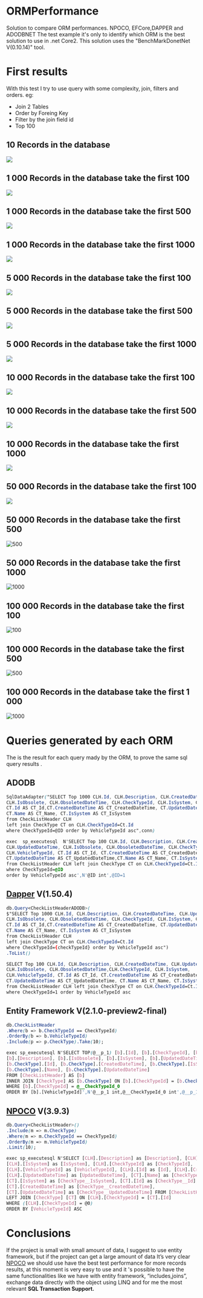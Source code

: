 # ORMPerformance

Solution to compare ORM performances. NPOCO, EFCore,DAPPER and ADODBNET
The test example it's only to identify which ORM is the best solution to use in .net Core2.
This solution uses the "BenchMarkDonetNet V(0.10.14)" tool.

# First results
With this test I try to use query with some complexity, join, filters and orders.
eg: 
- Join 2 Tables
- Order by Foreing Key
- Filter by the join field id
- Top 100

## 10 Records in the database
 ![
](https://lh3.googleusercontent.com/tvCkwwSPpQtMZMJGN1gWB5hf7uZM82rf8gtfIwfGW5y4-EParMxB7iM4AvPa-2LWTHj_GXwml5cx4hBFry7vXtUwWAd_LpESni2uEKmwur9g2d1LzOYb0B5kbvRggCmZQt2fBYlSlkv2hxLIatruq-6XHoIOfB0POHDouFDCdg9WM2Yryihk_ZE4lzM0o9M7LtfQq5ICTFiUeqONAMBG5Bel3hPD_m9WOj6qmyHKsa5jIq40cdZXRkVVd9a8vqeIXeZk5_3ssF0ZdiqxUmiGUUAky-3OYhsu0RVe8GyrdIDR1U6sYirewm8VXD6DPREdzdnd5A9w3QmybSD-7vrDSFDnI49vr3F1xVCF3RAKwxkviQtWMGhS9RCzavsJCQfiTopmnqNgMtNZvMOG_bDSHmtbZKmrJs1LJyAwYGHxJ5I-vyf6dalS0HBCFUDfa2cwHtGUoP7TvlIu2iHb_eEHKIKqOz5hC_DKgx51ktCGL1S_EMZBDB3h0_oHNBtNR2blt7C_psYHHGQm57zZEbkaau-s4RXDgYQSz5wC4TMLuSLPVchcFjxwvX7HvdGGB3vfQ_DpUl4r0tl7ZUzzWzc6Pmp6e4vVY2F7NVh3T6ib=w770-h735-no "10")

## 1 000 Records in the database take the first 100
 ![
](https://lh3.googleusercontent.com/OShf9galBr0I0BjrNrwlCLE0V9ZUS8EI-KZOpaGywyfyPI3J2W9eDaNHqP2sqAmA3Ij9Wc_LtRmSyD6NsehgGDNlfgPiqoPe2SqsynrK4IqKm2H3q6eByYThHWojo0DfLXe9_xSRgQh80JJBb0txyENCg8y-ivL_b8Z5PJvjN8ACifpQijlqhZ1aINj2a4hIWD2RtEIbqe6NCNQrtTN2GZ3c2iKptB0IGBzhG2-U9OHtxuNTx69W8ZOYFYtmikNV9KrHgs1SyTI3gFwva9tAjJ8TK1Q7itJJ8xeYhUCllWH6yVCHDDLnNjsyDBrwKdZ3WtBK_jH3J3e59x_heIbKwBdLHczI1M3RWNWrFh7nn3_Co8AcVA8djOucj-r8SFcFLmnCTf8bdLiFOt8NRYxCH_9v43IbMjFIzDmu6mfSUzYkfMiicUVCksFOkrdOLQGGhIwxgTv_9W5GGSneo0AqjsrrLE7GaXM0Luc7Z0_Ly5VW7H0X6gS9_SFft8ngKK3eMFq5HOg_7QP0Z0aVigKF7-ZwPnDtDE7MsFDJk6UNOee1QpBKmzdX5A8Lwn8cbgISX3CynR4mXoBRW58OUV13utskgtU6RORfRUdb8q6H=w792-h599-no "100")

## 1 000 Records in the database take the first 500
 ![
](https://lh3.googleusercontent.com/pVWzG4k0WyDmLQLv39iFg0GjHiHP6QexbwYKm34DY3JC7BCWEysVKARLIBer5rx6HBhFUSxbubkB98UkQ6qJZRZbrRpCLgPh5Sie1VCsk2N7zz8KORpSc-KktWvKi0Qbp1RrkweGuBab-dahh5ZHocYB7aveYpO01iDoKie9-QaaCrVhv47i4GJi-GSjb7qhIuAxPs88XNkXMsBN9q7E6UoVMRzslbphy67SL-6jdpbFlKr337XU6YsmXZ3lGN72FoaWJAGvGJm3OHvHNb-zDfnvJ3ZFgqJX5h7_inCCfn6nX4nTA8qio52J2DCFwUVuBWYK6zvvF5vpufCfbMJx5KYQ6shVEJlM3CgiGbdQ8Sw33RGsmAPNF7zmIdYzgBm-O1gXNrGXtyeWG0ZYdqzHXClcH9UppaNQMNzVywxbDPX4EGPI27rSVDWoz5kKD0bZhhNjKU4QrxVMTBR_6hKUQogAucAGx6eiB1ZJFwQTIqwjhNRCjI1S7OVa9zypu1C89WPXqIIAmnID1LK16xfeYJJZ9Wfcqraaz-ImInsRO7pOc5TBdhxTo5-JnyO9aftV5j52m3ZkwJU_t4RdmCWxDwbL_dksLgi6xA-RnVG_=w776-h628-no "500")

## 1 000 Records in the database take the first 1000
 ![
](https://lh3.googleusercontent.com/f4Sh_Jr3GGyideaSwxRt4vta8OD1-phXHZDGUtUaskkado-LoUYe62nUwE1zn6icyI0kulBgpbdP8-wrEaGnXul8RXxVjoFGA3I88a4Yd7aCAeaxoGiDluceGkY5e2Wu1OhIIWGY2lRi5J1tEnvQSzSAzGet5EQ7R92K_VD4SyUD5mIRiDm1LUzf8VvkT14I4sVF5Arjy93n0A57NQLRYx0gI09F7LnHvtjj3qi99g6v7wrmb5QI0EB-pp7oSSVpsTNgtL2xYUtj_x9Ng8zCFkpUHkLP1Og_vPygOKA82d0_JgQoSrKBWOYXyM7MGAR1LGyWvawlQ0R6kK6OmgAkpLUP4M2njDmQaYiGpPwsuo8xyqOUI3aZV__lPzl7Gc9Rr9txUMkItCzMzA6lArRkv-QFWoZ3wR9oLqWcvT9noz7JoOgwir5NVlrzjwVwOyJc8xnTEXSmWyeTkM1hnl03T71Mg4StBE8nwnuDW75i2LIECOB0K-5ctJO_fespSKHF5fR-mMrd4iJy2h6wIZKtp72eCms9aJwdKfWKndN-n8ryKnIYhopi5FiPSQ7hK9s-dLbPNCna8nsMVx_RrnHzsmgiF_JoZNHDsr2RoJYn=w781-h618-no "500")

## 5 000 Records in the database take the first 100
 ![
](https://lh3.googleusercontent.com/3spA-1CRJXtPzJu65dJFvZUShCfOVJuEbceLc-y8i3KEGRnFp6hRP8mH4dd9Ag4FHNoNfYACxFbTPd2kjFiq-EVsMn305JATE2qS-SacnzASh4nThNiqMKoLS5yq1YNKOWWZnaCUiuwlpdsxrw8yQCgfJcMQBozEOD4cTfYoSl_KVtvB5rpm3rliK-uwa9sGbahe9_Cgv_24yWdL3MVquMc6xmInm8JYUth6sLA2suahgkiEn1YOrh3vONpY6ts0xBj14x1bfZ6c8eNujDpnLwIIvKfJN49SB4w3mEimITlf46wWFhvcbLbZZN3uSKtkkDFkUtKCGQFWZGMxDNB9wvoaA_tRj9rEhYRl00f7deTp3uRo09Py6TqPqqTfjcuFZvyr5QOajAUZ9ZUMJd5Xs7Xcd9iBGjA1RQdbAoquBxKAljq7hXrXFOqJVg_tKzP6a75XqJdAm11--UV5e2ICGU-4gpL8nupBAa9L8llgrmnIVEcm6QM6QwP3SC_axfEg3LautJvQgt9v1h3mcpSoBoNR2dfkwY9FzRXRLJNIgP9MOl8bUv4WPaGt1l_Kk1wK7xY_ZwoV0obH80Mztdkc1mBJ57ggPB2ywUxU8r5M=w808-h599-no "100")

## 5 000 Records in the database take the first 500
 ![
](https://lh3.googleusercontent.com/bf569CsZxLJiBjWY9OxaT3DO4gTdySCnoz097BE14_YN9IORrGzk7PGfoZkrEhhF1djI9neZH155AuXIfgaZcQgrD8AXNYv3n-p8y1CzDNPdyYYkeiyaEZgm7Yko6JNc5OlcVEvknbb94UBl5hw__Xk-JU9NwN-Y6J1WGUIeKz_u6f9orSNwdNKwGlnhEq4g9RY_yf8P9-GGnqKH8dIfpeFtCaEecPH1cQqx80bTzKWZ4NJpJYurLsQ0n2f8_PLDC6wvH02iBhk4kcEdrh_RLBt_2WRgVC1w9RRjrlBe3Y8jel73aFTSpcegl01oAARFZ19LVUEcVt3LXS01BjNtu98VW26ONDZRt-2VThOpyiEC5pqZUw0KbhmdqfCYOmJ3bXORnz77rdOzi3-2OdD1K16QKleKxFNUa6q0einQhcGDMuzYPcFlddwsjn-LJrGHZJwEgPGKHfQ_RJUbCEDB8pBYTjOpoNfPBIF7ft7DhadcAMWDrFTVl9Vj9ggumCjoVjs5r7tjhRutni7IXIahpN8PsEQnd5pjTN_WjIiAtvmlr_00AlvBSBEi-s7mV6BmotS_-c5leD0hwDV--i1c9G6Tc62Y9DXaCvXspxT6=w803-h628-no "500")

## 5 000 Records in the database take the first 1000
 ![
](https://lh3.googleusercontent.com/rPeCbOdHaJU-IlPMH7jdiGSre2JLRN74hf8YvuZynMSwAZyqnUyqAGVy5ZOj4F9gA4EgR05z_bNoh4ROjwO_prQe4zswkOoNMoBOljbQryhVlCL03oBcIsvBKuofW2M-l80joIhhZk58oKhOiLV6VvmTRnuFsjo31P_PwIpPKl3_MZrvImwseZ8xBYj9ZHUEPsb7vUFA-0m-qhSrIvzNK7S8VUiudSXVQcW06_0vXaQll-X0tE-20R0v5PzMLqtB8DYzFj_xq_IAio-J8AlIoi3k3WOudWOzyTCKwuzF5SET4Offuek1Ud8YXcU8LK5NHb-DaBglfC34HmnjakWMuOcthhWUtcCM4HXou8-MLNH5d7N715sO3rlCQ3jJ9oHdbi5ZWmPmPxB184hC2y9Mg7Gf6h4F5Oj0eVa-CMkl5mEHR36un-ABFIjaDw7RGgyUcxgW0lSuATXtBHfZdA2zDScWEPWvsLbwZL1qg4ohUb3mSaeOzdbCFsY54xj5HsyoTTpD5ctPUhykofLeHorQHMnD9TShdwyACzsdpgFKyE4Dm124gJVEHp8g2dDSetgi1nh-ZuSCkojPLESMFZ3nOmW5f5N2-H1pXhCp1kB0=w814-h615-no "1000")


## 10 000 Records in the database take the first 100
 ![
](https://lh3.googleusercontent.com/a3SPzn1D632-JnfrAZeaFjQ4JF-mjiUVCvs62w4c0_pgdhfihyQfVefTwdByj2dadvdDbKeLYCnpdGMpQ1eVWgQK0MedQk53yPO4yg2fEA6hi6YMHy7N34XtvwK47m5jB6qE9YK2-uWRJdE05aAXHMukGsw4RtxBym4HbVxqJWhz2f4BZP7e8jgW18hDFrJGal-0ykcBIuHN4g_GjZcr7Fj9neHfkeszJywMGNLdLWWwvFFJ78Eehms7XVoG8SY0ErcxJGqfocvZV2i2tR3BerJynJdlWQ8--xvxVt7BK5UdGwavR7kCAjxiFa_qpgPpEab1lGk-RsydmL_ybC-LYMLlrXTaiGHwnjeXb_rzm4d5VCy2lXu6N-OzoqSqEOkNyFM-NRpFiU9YyXdhhvBXsusITHSN-kMsqdNVX7quaWkTUpZoTC-OZcRBTWSQyc3aX1I346Jwkn5qbCIxsau8XrYQmpQ6a3w5nV__ETbJEJ-e8uT1J99q6VWY-B9tWasCvRR6R9fwmK1rHbRtmmZYgv58u-FkZS2CZJkguPPk1_n2PgkUrZKAppPKBkM2BH4VEQSwFaj9bVcnVt6a2annQHHm8xiOdoglqbaBwHwK=w801-h616-no "100")

## 10 000 Records in the database take the first 500
 ![
](hhttps://lh3.googleusercontent.com/namsuwM_0fgMZyV0J4RaFYGU1Hz1Fygb9B73WWIqNRD2LHpyQZ8X2yKFDKa-t-ObTqJ-MKLUTRq2svdDVKmyhSScppvLuezUoDTiGUaTrxr465LIp5EPHmV8ZLGql04LXKlyS1T1Hf6NgW14syL2tGioUkuTLjlUPatyBUH4jUzb7-Mp5GZ4JHhLYGXo0rRenX7D_Gb0GKNkbZTedwCIzXYktBQ4cOVGAKpe5h2kNRAJsMA3jJc0Wt0ugE4LdXZRTK3ArWG-pz_p0UCZRWvjyKnSpJADDsAQhaQ3IkgUnoBeL6qfUuNOc-KRhb-5tvs91bDTJYXcFp7qFgA6jRIcVZyl78xd96-fGrb3e3ePO4cCLsIDNLO85yOvhKoLdWnZRVUyqqSRar1xqU7dBafGJC9zaDWInPkyTtWOhwOqmgNfeDg-IJf7f7SLjKLkMzLrB9yq8lqSac4XSwR5WiNQZ5-4z8zp2IUu79SnEPr5rrYyflUuO9-MXU1nJPxKMtBFMBZxjfRTht087MHZIenIdLhQmrfSccqYYEOepOFyW_dFptjeqZbZP-CiILTv10gKuI6dEL5dxGtS_ClDNPpwJlGECADZp1Wrz7qBzGmO=w808-h625-no "1000")

## 10 000 Records in the database take the first 1000
 ![
](https://lh3.googleusercontent.com/qox5OEf33uK-Qp80O23OtUQG6k-zPhEXHISVjs_cvM_5vaj4ThNKlDVbGpYZa3ER9NntRolh2QlDmqg27fP6kgUxg6d-RIIMFCCbbS0pBh7y7H2WK3gpLxwdPL_rQSNLOjA3udpU5tsgSJNBs8ZrVysHillOOjlc--nvHyURvoouiX4hFIW1znvfKDOQEa4mLAAJToNlzfx47i4ROkKBUkjMWxsDrqhiMUG8xodu-IVmWAAq5ut-JLvqcnw9dF7agw1n9B4mGZfN4tZ_qFlwyMQ_a1Gbye0De7eZZb4pqTYAEP0aAKJJMbKYApeihfZDgAvFt_h4vgfgNZuD4lYJ-Iwjjyz_1yYHIGWvHQyvpufGlADlGdaXkfjCLMbVTLLB8upLFokWLwqJqFmB0ZjBtUH34u7pktBxuAqZ95V8RuUjmr_i926NO_0gVb6GnQTIlpl9REr2n3gPLJsAP79hIC7UtP_M6QuKHNqbe36q7ki0_T83nNPJjUu0Nj4a-WCrDcjoc0LrEQAsw2CEVhcPlKCTIMY86VPCIjjUvc6RZBInulfLzioWf4FdNk-H9R_2P5GdCFZqPoS4inwKPtCYdNgF486f0-Y5XI51gjAV=w815-h673-no "1000")


## 50 000 Records in the database take the first 100
![](https://lh3.googleusercontent.com/9uPhjLBQEblRvHXXorJE56mxWOKN-aVYDpqU6CM0DYlFlapQ6tNq_Dqdc-wEdMghdy1GeMMEL8KjGgSctlUpmyBpOog93vh45QFp1eB58gHUai0UpKnX-GfcHo7Mat15gcc2akHc3mlgmmMUCmSrGEihCf3Pvkbb5OhlLocnUQvvDkqDHMGoWbL9ROjhXEC-ktSJRbKBID1HWwa5HothPH7iMPjo6-5m3KeTYdWgpGNzTBmZyBgJg8SsM8BMdrWawmypgiX1Dq-zwmNEblTxZJv2FBkAfNVAkceuibgFM1GJ_PL1DaZbkAeamCiPgo6cx1AyND3VB5w7t4u8Av3m4y5ggqf2rvtuFO9it8M2sPIubT7cPSBk9dbAoPmQM4BCA1iA6gfPFzkD_KntiL-hj2CcdXy6ZLn5u_Bq75Cqnor6y6xAcG8b1T_Mh6MX6mzOUxGvLQ_GDmwtS90TczB86b0ClfS2xrjWQN7kzIS2f3Wc2IrR4T5J7dkqD-UtiUJPVRdpsKQKwkYVgusWtaAF0QzQ48RBXezes5G_CviltVVlZkIpPqHaQIrdM6V_bnlFSGN4ifw9jhG4S01IXGchz-iFqJmNIPNreT0jTEwA=w785-h620-no"100")

## 50 000 Records in the database take the first 500
![](https://lh3.googleusercontent.com/VCXj6d6k0ni8ccNJ7-TeeviUnuIWJVVDaa25vxQiCyQ9sSTyTkGqUFs_YUFmpFdfWmQllmPPM4oKDlNPIggLJbkqPX9QpUPbJ5oltnDD5jZFPYdNs8aREAtEDdiFhzOulvxxxx470iEUEsUsvlxiwrh1nfrhW67FQJ_x0PBY9UUUIUwFH1Hq3si9hZUwusDTpqudLBzczu_D_BfjRSEovqTRBIKcHU8q7OzBOpbt9LODSqflCtY9-DFWUfAZjha2gi0K-MIKbFLJcvzO0kvsoDpYeGuwrfutG3St-5aJfkRAVeOOCHdc1rXYMMUi1DWDyKMVifVCfAnsharTQzO97YF3Ix3tqO1p8EZSxTdVQ9h38GvSnnHni_7gHrxhKUNkNAaED0eFb0qO3zAKK3WkaapqeleneP-dLmnyHK76FDIN5PufUh_FJablBUS8hUST26AQpt8NbBeIYV0rLPpvaOLIs2J4RviZqqw0keF3lSMcF6sPf_kIzp0C23HI1qMoiqIM7O-q_0gQCvTzwpzpH0vymu00E93Kn0SVT4cDSp9kH4Bx2l9ideDkXTP1ZRm3ZFvaDWuwoEavClwwdGGIsYgW8BYTl_jtVHOgu_wu=w765-h641-no "500")

## 50 000 Records in the database take the first 1000
![](https://lh3.googleusercontent.com/rgPHGM1Blknvi1L266AIIlomjfIe-_kNuad13JmHRtFX0sa8bAHX__cBfGeM1sgEONWUQlCnyHPRI1Hq9epG2C511qk6-p98FsbSziQIZLt-EKJgt7AOp8JXqyLD7Qk1mEnYlR2j24p5fnNlaaNJRZhQCEEVrm-orrP5gT8ZgnhdFC2l2Jk68pGM4bLLyT63RzSfbQrEckpHbT0oRS55Wy0JvoHv2qy6Rkz9LwXB4cGgu1v7RiJMysJ-oVerB6bLpYkXxDuEhg-DLvN_NbJA1mqwwQA4YPI7ChxfLs2RUTtw2xx2OlwbRfD5nQYGP_r5er2E0OFO7XPErFiRnAl59vw0eYB0VFlImnlmLd33tzul4_HSfneVS6AfyTEPII0rpjehNM95gJMaumw5NLmdL4ErFC3Y2tL8EdZHwxFxFRkm5iHzVHkbgFsryNfsTcdZjwfegKt5AxdVBzsTqHXZukPMbEnkb7iVogOe3OcWjoZpdeYPTsM0wCPR8DAo8Qp2_IG_fyj2iExJ6LLUVvyDSzLLK3XZo1MoR9E-bBEZfh9VS2PwXr7-JBIquT5f3cJUebXL05eQR3fjAQTQ-1bBw6lboqxsj_2Tgzybtefu=w812-h584-no "1000")


## 100 000 Records in the database take the first 100
![](https://lh3.googleusercontent.com/TVy8Zsd-OVyW5BiUYEY9hULyD8TK3mw7uVx9u2hcpVfEqH3fvMV7XwkYYd-Z7DnEpZmPRj4BM_Ok3kuRP8pT54nqzjnmxQVlLqhh9km4Vr922N_J8JEbBXNz7rnKGZSroEFwoiQChaZfhrZzFqhUS4cmPhxFM6LYhV9KcfQE64p81jxdjy63AWK6m7C1o2m2Hops8W1ASkj4V_znh8QlJ1xpGFkoDSIRaIcjIxq-NM_sy8tqoDMRK3nJRl5rqNmmx9ssVz6QE7olWdVqCdhIDcG3wo0G_o1FhyhfpFxBfpnuu3y6AYhWvcy-Lo5EAmvTlorothzAYhYokwWDOUDlfodkTKt_8U2FiBjvIbh6Z-4wuRl2x6CA4S8yDZ7XzPh25lHNCFKOxCOf99y9Co9mel5XkBTiZfiRSvFotKTV4lPhoOuCmfeV_i5g0Dh7jxGPoxehuZkTzLJEI0schNgW3uGNPVDf2oSLC6xMi33fpy6gZ8vvWNq80o6PtlWqDbPfgZJkpR6pmz1_cvkP7oSfbK2vj47McoH0XjRgln9TNmDFr7IRSZCJ5f-brJQUnF6c6py5khWFhJYVpsnDC8_vg_qs7cByjbZrurfpbTTB=w795-h621-no "100")

## 100 000 Records in the database take the first 500
![](https://lh3.googleusercontent.com/4l7_eCWnJzV11ZKxn1QMAiTogUZ24xz4wm48mh0wmAFnv5feMm9sNy9NNbPBDcdeTBbwuaDwMEDTOukrzh34o8NkXAbexjuvsqgxGOL_iLbhe2ikbMFbLZzcQfuiuFfKryR4s6K8YXjP9SuEbw4Pq4Gy_iesHokuKirYJINJvujrRa04sRVonXkJXlZosRAUF5kUN7WlyT5s4X8gpnJ1gWtkGyHVTbews3Y4vQogHGWX70HTgsyNV3lb-niNjHXt-ZUTfdxYAyOI9lY1OohU4DFMWG2HjTtYRJWoHq0il_rpD5kB36vKr0BGAzJrj-k4lTpFZPcFFfatTUJ5A-15nC6EAzWY66KJR-Nr1uvTFVyNfH-9EbYHMwHBi4q3U1J9VWvX3pfSoaEfYUmWuFn-NKIf30aitKtV7_Tn27Waaaet540IYNubLdUs5zVGmcF6Utr_Eu1dhqawfdykZ_0OXy3HDWm2ma_zY7y5kZ7ULCyGbbHTobBl3oTC2Jhs8Erh2B-QaaKRVfxSzaUYdXyJ08oana6f0-YOb4CmBLMC9S0XF840bXZch1tD5vdFidAdJ0E-N30wHBXd3f9FPzInmUHA6wDrKenusOG_KWi-=w797-h626-no "500")


## 100 000 Records in the database take the first 1 000
![](https://lh3.googleusercontent.com/F2w5HWdivKm0WIXfeVjdH7MKGLR--dT1EGKmefIekCHeoziv7zDaZnSjy3_lkKcVXheImQwtdv4EOGQoVQcY8sGoGEw5XVG695v0UuOBILkUfjf9R0V68dB30dbncIVgbVpZLoqC_RE8W_Up2K1GZzOc9uREPdUgaj1GOPbk8ccHWDW-6tE0l8AwFG97pb10cm6cv0s52egQvRIC6njwAgl7ci5d1ao1SwJOmXV7ZqyMiToa6HJ3CsQfEMzzS5YHPOERkymhgw5jLLyPHIz3bVxNwpm4-SqlrIewq-vukw2vqCajXjwNHH-fFnUnFIPEBsK720bS1brQ4dAJuuXJIsmx4guC7hwplAMzxWv1Zg19-ZxV9S0k3muBqorYU-Y9V7UAVY3MyBF0JCq0d0J5JfR28Xqj0tXvsX5O49MjHL35JiR0NJRQ_079SZgtCdqN0qdP6RIIeXNOCLHwflIMLG58Fks69ZYmIz6qDYuOEUs6iHhSlQ1GYEA094SVodlVt6zCVZ53SeALq9UDz9G94KKfMuGzJnf1Mv5vu6TAXlxilwMWdQ35cd9_IA9k_oW1oW4Zaat_DqS2VcpiQCm5F2RcDwakIJN68-lcEeiQ=w988-h638-no "1000")

# Queries generated by each ORM
The is the result for each query mady by the ORM, to prove the same sql query results .

## ADODB

```css
SqlDataAdapter("SELECT Top 1000 CLH.Id, CLH.Description, CLH.CreatedDateTime, CLH.UpdatedDateTime, 
CLH.IsObsolete, CLH.ObsoletedDateTime, CLH.CheckTypeId, CLH.IsSystem, CLH.VehicleTypeId, 
CT.Id AS CT_Id,CT.CreatedDateTime AS CT_CreatedDateTime, CT.UpdatedDateTime AS CT_UpdatedDateTime, 
CT.Name AS CT_Name, CT.IsSystem AS CT_IsSystem 
from CheckListHeader CLH 
left join CheckType CT on CLH.CheckTypeId=Ct.Id 
where CheckTypeId=@ID order by VehicleTypeId asc",conn)
```


```css
exec  sp_executesql  N'SELECT Top 100 CLH.Id, CLH.Description, CLH.CreatedDateTime, 
CLH.UpdatedDateTime, CLH.IsObsolete, CLH.ObsoletedDateTime, CLH.CheckTypeId, CLH.IsSystem, 
CLH.VehicleTypeId, CT.Id AS CT_Id, CT.CreatedDateTime AS CT_CreatedDateTime, 
CT.UpdatedDateTime AS CT_UpdatedDateTime,CT.Name AS CT_Name, CT.IsSystem AS CT_IsSystem 
from CheckListHeader CLH left join CheckType CT on CLH.CheckTypeId=Ct.Id 
where CheckTypeId=@ID 
order by VehicleTypeId asc',N'@ID int',@ID=1
```

## [Dapper](https://github.com/StackExchange/Dapper) V(1.50.4)

```css
db.Query<CheckListHeaderADODB>(
$"SELECT Top 1000 CLH.Id, CLH.Description, CLH.CreatedDateTime, CLH.UpdatedDateTime, 
CLH.IsObsolete, CLH.ObsoletedDateTime, CLH.CheckTypeId, CLH.IsSystem, CLH.VehicleTypeId,
CT.Id AS CT_Id,CT.CreatedDateTime AS CT_CreatedDateTime, CT.UpdatedDateTime AS CT_UpdatedDateTime,
CT.Name AS CT_Name, CT.IsSystem AS CT_IsSystem 
from CheckListHeader CLH 
left join CheckType CT on CLH.CheckTypeId=Ct.Id 
where CheckTypeId={checkTypeId} order by VehicleTypeId asc")
.ToList()
```

```css
SELECT Top 100 CLH.Id, CLH.Description, CLH.CreatedDateTime, CLH.UpdatedDateTime, 
CLH.IsObsolete, CLH.ObsoletedDateTime,CLH.CheckTypeId, CLH.IsSystem, 
CLH.VehicleTypeId, CT.Id AS CT_Id, CT.CreatedDateTime AS CT_CreatedDateTime,
CT.UpdatedDateTime AS CT_UpdatedDateTime, CT.Name AS CT_Name, CT.IsSystem AS CT_IsSystem
from CheckListHeader CLH left join CheckType CT on CLH.CheckTypeId=Ct.Id  
where CheckTypeId=1 order by VehicleTypeId asc
```
## Entity Framework V(2.1.0-preview2-final)

```css
db.CheckListHeader
.Where(b => b.CheckTypeId == CheckTypeId)
.OrderBy(b => b.VehicleTypeId)
.Include(p => p.CheckType).Take(10);
```

```css
exec sp_executesql N'SELECT TOP(@__p_1) [b].[Id], [b].[CheckTypeId], [b].[CreatedDateTime],
[b].[Description], [b].[IsObsolete], [b].[IsSystem], [b].[UpdatedDateTime], [b].[VehicleTypeId], 
[b.CheckType].[Id], [b.CheckType].[CreatedDateTime], [b.CheckType].[IsSystem], 
[b.CheckType].[Name], [b.CheckType].[UpdatedDateTime]
FROM [CheckListHeader] AS [b]
INNER JOIN [CheckType] AS [b.CheckType] ON [b].[CheckTypeId] = [b.CheckType].[Id]
WHERE [b].[CheckTypeId] = @__CheckTypeId_0
ORDER BY [b].[VehicleTypeId]',N'@__p_1 int,@__CheckTypeId_0 int',@__p_1=100,@__CheckTypeId_0=1
```

## [NPOCO](https://github.com/schotime/NPoco/wiki) V(3.9.3)

```css
db.Query<CheckListHeader>()
.Include(m => m.CheckType)
.Where(m => m.CheckTypeId == CheckTypeId)
.OrderBy(m => m.VehicleTypeId)
.Limit(10);
```

```css
exec sp_executesql N'SELECT [CLH].[Description] as [Description], [CLH].[IsObsolete] as [IsObsolete],
[CLH].[IsSystem] as [IsSystem], [CLH].[CheckTypeId] as [CheckTypeId], 
[CLH].[VehicleTypeId] as [VehicleTypeId], [CLH].[Id] as [Id], [CLH].[CreatedDateTime] as [CreatedDateTime], 
[CLH].[UpdatedDateTime] as [UpdatedDateTime], [CT].[Name] as [CheckType__Name], 
[CT].[IsSystem] as [CheckType__IsSystem], [CT].[Id] as [CheckType__Id], 
[CT].[CreatedDateTime] as [CheckType__CreatedDateTime], 
[CT].[UpdatedDateTime] as [CheckType__UpdatedDateTime] FROM [CheckListHeader] [CLH]
LEFT JOIN [CheckType] [CT] ON [CLH].[CheckTypeId] = [CT].[Id]
WHERE ([CLH].[CheckTypeId] = @0)
ORDER BY [VehicleTypeId] ASC
```

# Conclusions

If the project is small with small amount of data, I suggest to use entity framework, but if the project can get a large amount of data It’s very clear [NPOCO](https://github.com/schotime/NPoco/wiki) we should use have the best test performance for more records results, at this moment is very easy to use and it 's possible to have the same functionalities like we have with entity framework, “includes,joins”, exchange data directly with the object using LINQ and for me the most relevant **SQL Transaction Support.**
